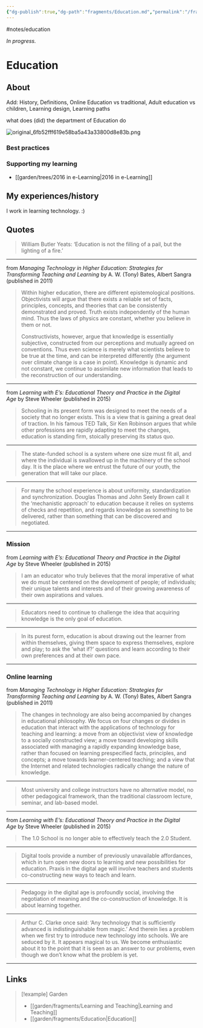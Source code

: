 ```yaml
---
{"dg-publish":true,"dg-path":"fragments/Education.md","permalink":"/fragments/education/","created":"2025-02-01T01:56:32.786-05:00","updated":"2025-03-22T22:37:00.431-04:00"}
---
```


#notes/education

*In progress.*
# Education
## About
Add: History, Definitions, Online Education vs traditional, Adult education vs children, Learning design, Learning paths

what does (did) the department of Education do 

![original_6fb52fff619e58ba5a43a33800d8e83b.png](/img/user/garden/notes/attachments/original_6fb52fff619e58ba5a43a33800d8e83b.png)
### Best practices
### Supporting my learning
- [[garden/trees/2016 in e-Learning\|2016 in e-Learning]]

## My experiences/history
I work in learning technology. :)

## Quotes

> William Butler Yeats: ‘Education is not the filling of a pail, but the lighting of a fire.’
---

from _Managing Technology in Higher Education: Strategies for Transforming Teaching and Learning_ by A. W. (Tony) Bates, Albert Sangra (published in 2011)

> Within higher education, there are different epistemological positions. Objectivists will argue that there exists a reliable set of facts, principles, concepts, and theories that can be consistently demonstrated and proved. Truth exists independently of the human mind. Thus the laws of physics are constant, whether you believe in them or not.
> 
> Constructivists, however, argue that knowledge is essentially subjective, constructed from our perceptions and mutually agreed on conventions. Thus even science is merely what scientists believe to be true at the time, and can be interpreted differently (the argument over climate change is a case in point). Knowledge is dynamic and not constant, we continue to assimilate new information that leads to the reconstruction of our understanding.
---

from _Learning with E’s: Educational Theory and Practice in the Digital Age_ by Steve Wheeler (published in 2015)

> Schooling in its present form was designed to meet the needs of a society that no longer exists. This is a view that is gaining a great deal of traction. In his famous TED Talk, Sir Ken Robinson argues that while other professions are rapidly adapting to meet the changes, education is standing firm, stoically preserving its status quo.
---
> The state-funded school is a system where one size must fit all, and where the individual is swallowed up in the machinery of the school day. It is the place where we entrust the future of our youth, the generation that will take our place.
---
> For many the school experience is about uniformity, standardization and synchronization. Douglas Thomas and John Seely Brown call it the ‘mechanistic approach’ to education because it relies on systems of checks and repetition, and regards knowledge as something to be delivered, rather than something that can be discovered and negotiated.
---

### Mission
from _Learning with E’s: Educational Theory and Practice in the Digital Age_ by Steve Wheeler (published in 2015)

> I am an educator who truly believes that the moral imperative of what we do must be centered on the development of people; of individuals; their unique talents and interests and of their growing awareness of their own aspirations and values.
---
> Educators need to continue to challenge the idea that acquiring knowledge is the only goal of education.
---
> In its purest form, education is about drawing out the learner from within themselves, giving them space to express themselves, explore and play; to ask the ‘what if?’ questions and learn according to their own preferences and at their own pace.
---

### Online learning 
from _Managing Technology in Higher Education: Strategies for Transforming Teaching and Learning_ by A. W. (Tony) Bates, Albert Sangra (published in 2011)

> The changes in technology are also being accompanied by changes in educational philosophy. We focus on four changes or divides in education that interact with the applications of technology for teaching and learning: a move from an objectivist view of knowledge to a socially constructed view; a move toward developing skills associated with managing a rapidly expanding knowledge base, rather than focused on learning prespecified facts, principles, and concepts; a move towards learner-centered teaching; and a view that the Internet and related technologies radically change the nature of knowledge.
---
> Most university and college instructors have no alternative model, no other pedagogical framework, than the traditional classroom lecture, seminar, and lab-based model.
---

from _Learning with E’s: Educational Theory and Practice in the Digital Age_ by Steve Wheeler (published in 2015)

> The 1.0 School is no longer able to effectively teach the 2.0 Student.
---
> Digital tools provide a number of previously unavailable affordances, which in turn open new doors to learning and new possibilities for education. Praxis in the digital age will involve teachers and students co-constructing new ways to teach and learn.
---
> Pedagogy in the digital age is profoundly social, involving the negotiation of meaning and the co-construction of knowledge. It is about learning together.
---
> Arthur C. Clarke once said: ‘Any technology that is sufficiently advanced is indistinguishable from magic.’ And therein lies a problem when we first try to introduce new technology into schools. We are seduced by it. It appears magical to us. We become enthusiastic about it to the point that it is seen as an answer to our problems, even though we don’t know what the problem is yet.
---

## Links


> [!example] Garden
> - [[garden/fragments/Learning and Teaching\|Learning and Teaching]]
> - [[garden/fragments/Education\|Education]]